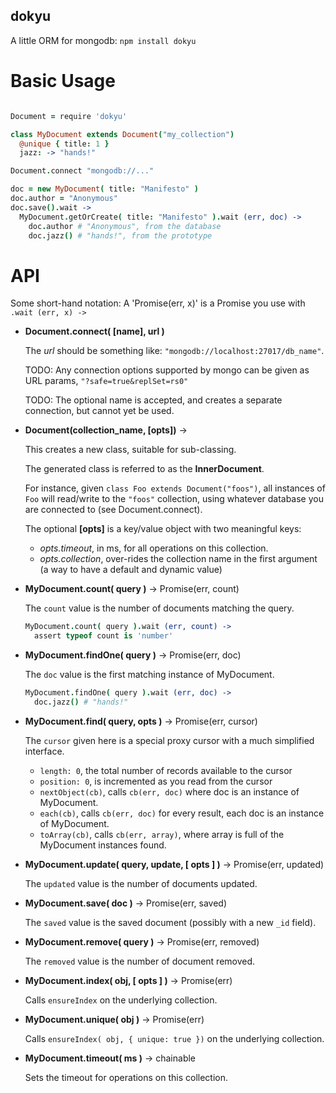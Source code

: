 dokyu
-----

A little ORM for mongodb: ```npm install dokyu```

Basic Usage
===========

```coffee

Document = require 'dokyu'

class MyDocument extends Document("my_collection")
  @unique { title: 1 }
  jazz: -> "hands!"

Document.connect "mongodb://..."

doc = new MyDocument( title: "Manifesto" )
doc.author = "Anonymous"
doc.save().wait ->
  MyDocument.getOrCreate( title: "Manifesto" ).wait (err, doc) ->
    doc.author # "Anonymous", from the database
    doc.jazz() # "hands!", from the prototype

```

API
===

Some short-hand notation: A 'Promise(err, x)' is a Promise you use with `.wait (err, x) ->`

* __Document.connect( [name], url )__

  The _url_ should be something like: ```"mongodb://localhost:27017/db_name"```.

  TODO: Any connection options supported by mongo can be given as URL params, ```"?safe=true&replSet=rs0"```

  TODO: The optional name is accepted, and creates a separate connection, but cannot yet be used.

* __Document(collection_name, [opts])__ →

  This creates a new class, suitable for sub-classing.
  
  The generated class is referred to as the __InnerDocument__.
  
  For instance, given `class Foo extends Document("foos")`,
  all instances of `Foo` will read/write to the `"foos"` collection,
  using whatever database you are connected to (see Document.connect).
  
  The optional __[opts]__ is a key/value object with two meaningful keys:
  - _opts.timeout_, in ms, for all operations on this collection.
  - _opts.collection_, over-rides the collection name in the first argument (a way to have a default and dynamic value)


* __MyDocument.count( query )__ → Promise(err, count)
  
  The `count` value is the number of documents matching the query.

  ```coffee
  MyDocument.count( query ).wait (err, count) ->
    assert typeof count is 'number'
  ```

* __MyDocument.findOne( query )__  → Promise(err, doc)
  
  The `doc` value is the first matching instance of MyDocument.

  ```coffee
  MyDocument.findOne( query ).wait (err, doc) ->
    doc.jazz() # "hands!"
  ```

* __MyDocument.find( query, opts )__ → Promise(err, cursor)

  The `cursor` given here is a special proxy cursor with a much simplified interface.
  - `length: 0`, the total number of records available to the cursor
  - `position: 0`, is incremented as you read from the cursor
  - `nextObject(cb)`, calls `cb(err, doc)` where doc is an instance of MyDocument.
  - `each(cb)`, calls `cb(err, doc)` for every result, each doc is an instance of MyDocument.
  - `toArray(cb)`, calls `cb(err, array)`, where array is full of the MyDocument instances found.

  
* __MyDocument.update( query, update, [ opts ] )__ → Promise(err, updated)

  The `updated` value is the number of documents updated.

* __MyDocument.save( doc )__ → Promise(err, saved)

  The `saved` value is the saved document (possibly with a new `_id` field).
  
* __MyDocument.remove( query )__ → Promise(err, removed)
  
  The `removed` value is the number of document removed.

* __MyDocument.index( obj, [ opts ] )__ → Promise(err)
  
  Calls `ensureIndex` on the underlying collection.

* __MyDocument.unique( obj )__ → Promise(err)

  Calls `ensureIndex( obj, { unique: true })` on the underlying collection.
  
* __MyDocument.timeout( ms )__ → chainable

  Sets the timeout for operations on this collection.

